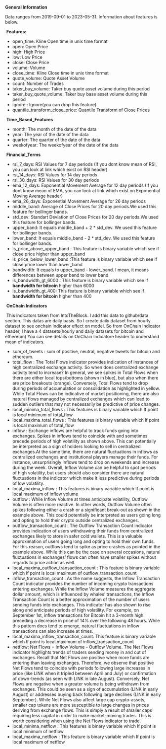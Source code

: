 **General Information**
​

Data ranges from 2019-09-01 to 2023-05-31. Information about features is below.

​
**Features:**

* open_time: Kline Open time in unix time format
* open: Open Price
* high: High Price
* low: Low Price
* close: Close Price
* volume: Volume
* close_time: Kline Close time in unix time format
* quote_volume: Quote Asset Volume
* count: Number of Trades
* taker_buy_volume: Taker buy quote asset volume during this period
* taker_buy_quote_volume: Taker buy base asset volume during this period
* ignore : Ignore(you can drop this feature)
​
* quantile_transform_close_price: Quantile Transform of Close Prices
  
​
**Time_Based_Features**
* month: The month of the date of the data
* year: The year of the date of the data
* quarter: The quarter of the date of the data
* weekofyear: The weekofyear of the date of the data
  
​
**Financial_Terms**
* rsi_7_days: RSI Values for 7 day periods (If you dont know mean of RSI, you can look at link which exist on RSI header)
* rsi_14_days: RSI Values for 14 day periods
* rsi_30_days: RSI Values for 30 day periods
* ema_12_days: Exponential Movement Average for 12 day periods (If you dont know mean of EMA, you can look at link which exist on Exponential Moving Average header)
* ema_26_days: Exponential Movement Average for 26 day periods
* middle_band: Average of Close Prices for 20 day periods.We used this feature for bollinger bands.
* std_dev: Standart Deviation of Close Prices for 20 day periods.We used this feature for bollinger bands.
* upper_band: It equals middle_band + 2 * std_dev. We used this feature for bollinger bands.
* lower_band: It equals middle_band - 2 * std_dev. We used this feature for bollinger bands.
* is_price_above_upper_band : This feature is binary variable which see if close price higher than upper_band
* is_price_below_lower_band :This feature is binary variable which see if close price lower than lower_band
* bandwidth: It equals to upper_band - lower_band. I mean, it means differences between upper band to lower band
* is_bandwidth_gt_6000 : This feature is binary variable which see if **bandwidth for bitcoin** higher than 6000
* is_bandwidth_gt_400: This feature is binary variable which see if **bandwidth for bitcoin** higher than 400
  
​
**OnChain Indicators**

​
This indicators taken from IntoTheBlock. I add this data to github/data section. This datas are daily basis. So I create daily dataset from hourly dataset to see onchain indicator effect on model. So from OnChain Indicator header, I have a 4 datasets(hourly and daily datasets for bitcoin and ethereum)
You can see details on OnChain Indicatore header to understand mean of indicators.
​
* sum_of_tweets : sum of positive, neutral, negative tweets for bitcoin and ethereum. 
* total_flow : The Total Flows indicator provides indication of instances of high centralized exchange activity. So when does centralized exchange activity tend to increase? In general, we see spikes in Total Flows when there are either local tops/bottoms (shown in blue), but also when there are price breakouts (orange). Conversely, Total Flows tend to drop during periods of accumulation or consolidation as highlighted in yellow. While Total Flows can be indicative of market positioning, there are also natural flows managed by centralized exchanges which can lead to sudden outliers that may not necessarily be predictive of price changes. 
* local_minima_total_flows : This features is binary variable which If point is local minimum of total_flow
* local_maxima_total_flows : This features is binary variable which If point is local maximum of total_flow
* inflow : Exchange inflows are helpful to track funds going into exchanges. Spikes in inflows tend to coincide with and sometimes precede periods of high volatility as shown above. This can potentially be interpreted as a sign of holders looking to sell in centralized exchanges.At the same time, there are natural fluctuations in inflows as centralized exchanges and institutional players manage their funds. For instance, unsurprisingly inflows tend to drop on weekends and increase during the week. Overall, Inflow Volume can be helpful to spot periods of high volatility, but users should also consider there are natural fluctuations in the indicator which make it less predictive during periods of low volatility.
* local_maxima_inflow : This features is binary variable which If point is local maximum of inflow volume
* outflow : While Inflow Volume at times anticipate volatility, Outflow Volume is often more reactive. In other words, Outflow Volume often spikes following either a crash or a significant break-out as shown in the example above. This could potentially be interpreted as users going long and opting to hold their crypto outside centralized exchanges.
* outflow_transaction_count : The Outflow Transaction Count indicator provides indication of users withdrawing their funds from centralized exchanges likely to store in safer cold wallets. This is a valuable approximation of users going long and opting to hold their own funds. For this reason, outflows tend to spike as price crashes as pointed in the example above. While this can be the case on several occasions, natural fluctuations in exchanges’ flows can often have smaller spikes without regards to price action as well.
* local_maxima_outflow_transaction_count : This feature is binary variable which If point is local maximum of outflow_transaction_count 
* inflow_transaction_count : As the name suggests, the Inflow Transaction Count indicator provides the number of incoming crypto transactions entering exchanges. While the Inflow Volume measures the aggregate dollar amount, which is influenced by whales’ transactions, the Inflow Transaction Count is a better approximation of the number of users sending funds into exchanges. This indicator has also shown to rise along and anticipate periods of high volatility. For example, on September 1st, inflow transactions for Bitcoin hit a 3-month high preceding a decrease in price of 14% over the following 48 hours. While this pattern does tend to emerge, natural fluctuations in inflow transactions can also increase at times.
* local_maxima_inflow_transaction_count: This feature is binary variable which If point is local maximum of inflow_transaction_count 
* netflow: Net Flows = Inflow Volume - Outflow Volume. The Net Flows indicator highlights trends of traders sending money in and out of exchanges. Recall that Net Flows are positive when more funds are entering than leaving exchanges. Therefore, we observe that positive Net Flows tend to coincide with periods following large increases in price (like LINK when it tripled between April and July) or confirmation of down-trends (as seen with LINK in late August). Conversely, Net Flows are negative when a greater volume is being withdrawn from exchanges. This could be seen as a sign of accumulation (LINK in early August) or addresses buying back following large declines (LINK in early September). While Net Flows also affect large cap crypto-assets, smaller cap tokens are more susceptible to large changes in prices deriving from exchange flows. This is simply a result of smaller caps requiring less capital in order to make market-moving trades. This is worth considering when using the Net Flows indicator to trade.
* local_minima_netflow : This features is binary variable which If point is local minimum of netflow
* local_maxima_netflow : This feature is binary variable which If point is local maximum of netflow
